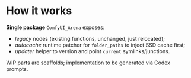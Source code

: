 # How it works

**Single package** `ComfyUI_Arena` exposes:
- *legacy* nodes (existing functions, unchanged, just relocated);
- *autocache* runtime patcher for `folder_paths` to inject SSD cache first;
- *updater* helper to version and point `current` symlinks/junctions.

WIP parts are scaffolds; implementation to be generated via Codex prompts.
